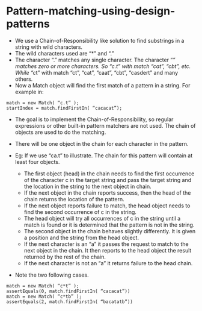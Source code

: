 # Pattern-matching-using-design-patterns


- We use a Chain-of-Responsibility like solution to find substrings in a string with wild
characters. 
- The wild characters used are “*” and “.”
- The character “.” matches any single character. The character “*” matches zero or more characters. So “c.t” with match
“cat”, “cbt”, etc. While “c*t” with match “ct”, “cat”, “caat”, “cbt”, “casdert” and many others.
- Now a Match object will find the first match of a pattern in a string. For example in:

```
match = new Match( “c.t” );
startIndex = match.findFirstIn( “cacacat”);
```

- The goal is to implement the Chain-of-Responsibility, so regular expressions or other built-in pattern matchers are not used. The chain of objects are used to do the matching.
- There will be one object in the chain for each character in the pattern.
- Eg: If we use “ca.t” to illustrate. The chain for this pattern will contain at least four objects. 
	- The first object (head) in the chain needs to find the first occurrence of the character c in the target string and pass the target string and the location in the string to the next object in chain. 
	- If the next object in the chain reports success, then the head of the chain returns the location of the pattern. 
	- If the next object reports failure to match, the head object needs to find the second occurrence of c in the string. 
	- The head object will try all occurrences of c in the string until a match is found or it is determined that the pattern is not in the string.
	- The second object in the chain behaves slightly differently. It is given a position and the string from the head object. 
	- If the next character is an “a” it passes the request to match to the next object in the chain. It then reports to the head object the result returned by the rest of the chain. 
	- If the next character is not an “a” it returns failure to the head chain.

- Note the two following cases.

```
match = new Match( “c*t” );
assertEquals(0, match.findFirstIn( “cacacat”))
match = new Match( “c*tb” );
assertEquals(2, match.findFirstIn( “bacatatb”))
```